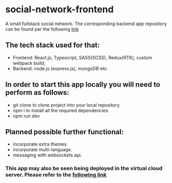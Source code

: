 # social-network-frontend
A small fullstack social network. The corresponding backend app repository can be found per the following [link](https://github.com/NikolayKrishtopa/social-network-api) 

## The tech stack used for that:
- Frontend: React.js, Typescript, SASS(SCSS), Redux(RTK), custom webpack build;
- Backend: node.js (express.js), mongoDB etc.

## In order to start this app locally you will need to perform as follows:
- git clone to clone project into your local repository.
- npm i to install all the required dependencies.
- npm run dev

## Planned possible further functional:
- incorporate extra themes.
- incorporate multi-language.
- messaging with websockets api.

### This app may also be seen being deployed in the virtual cloud server. Please refer to the [following link](https://mesto.nikolaykrishtopa.nomoredomains.icu/)
